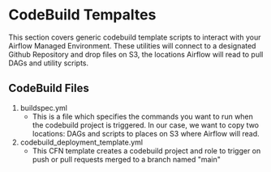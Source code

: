 # CodeBuild Tempaltes
This section covers generic codebuild template scripts to interact with your Airflow Managed Environment. These utilities will connect to a designated Github Repository and drop files on S3, the locations Airflow will read to pull DAGs and utility scripts.


## CodeBuild Files

1. buildspec.yml
   - This is a file which specifies the commands you want to run when the codebuild project is triggered. In our case, we want to copy two locations: DAGs and scripts to places on S3 where Airflow will read.
2. codebuild_deployment_template.yml
   - This CFN template creates a codebuild project and role to trigger on push or pull requests merged to a branch named "main"
